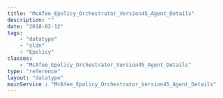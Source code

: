 ```yaml
---
title: "McAfee_Epolicy_Orchestrator_Version45_Agent_Details"
description: ""
date: "2018-02-12"
tags:
    - "datatype"
    - "sldn"
    - "Epolicy"
classes:
    - "McAfee_Epolicy_Orchestrator_Version45_Agent_Details"
type: "reference"
layout: "datatype"
mainService : "McAfee_Epolicy_Orchestrator_Version45_Agent_Details"
---
```

